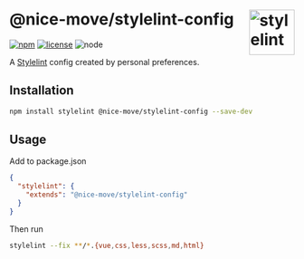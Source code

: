 # @nice-move/stylelint-config [<img src="https://jonneal.dev/stylelint-logo.svg" alt="stylelint" height="80" align="right">][stylelint]

[![npm][npm-badge]][npm-url]
[![license][license-badge]][github-url]
![node][node-badge]

A [Stylelint] config created by personal preferences.

## Installation

```bash
npm install stylelint @nice-move/stylelint-config --save-dev
```

## Usage

Add to package.json

```json
{
  "stylelint": {
    "extends": "@nice-move/stylelint-config"
  }
}
```

Then run

```bash
stylelint --fix **/*.{vue,css,less,scss,md,html}
```

[stylelint]: https://stylelint.io/
[npm-url]: https://www.npmjs.com/package/@nice-move/stylelint-config
[npm-badge]: https://img.shields.io/npm/v/@nice-move/stylelint-config.svg?style=flat-square&logo=npm
[github-url]: https://github.com/airkro/nice-move/tree/master/packages/stylelint-config#readme
[node-badge]: https://img.shields.io/node/v/@nice-move/stylelint-config.svg?style=flat-square&colorB=green&logo=node.js
[license-badge]: https://img.shields.io/npm/l/@nice-move/stylelint-config.svg?style=flat-square&colorB=blue&logo=github
